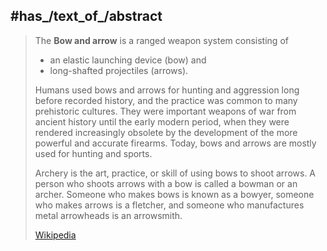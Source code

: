

## #has_/text_of_/abstract 

> The **Bow and arrow** is a ranged weapon system consisting of 
> - an elastic launching device (bow) and 
> - long-shafted projectiles (arrows). 
> 
> Humans used bows and arrows for hunting and aggression long before recorded history, and the practice was common to many prehistoric cultures. They were important weapons of war from ancient history until the early modern period, when they were rendered increasingly obsolete by the development of the more powerful and accurate firearms. Today, bows and arrows are mostly used for hunting and sports.
>
> Archery is the art, practice, or skill of using bows to shoot arrows. A person who shoots arrows with a bow is called a bowman or an archer. Someone who makes bows is known as a bowyer, someone who makes arrows is a fletcher, and someone who manufactures metal arrowheads is an arrowsmith.
>
> [Wikipedia](https://en.wikipedia.org/wiki/Bow%20and%20arrow) 



